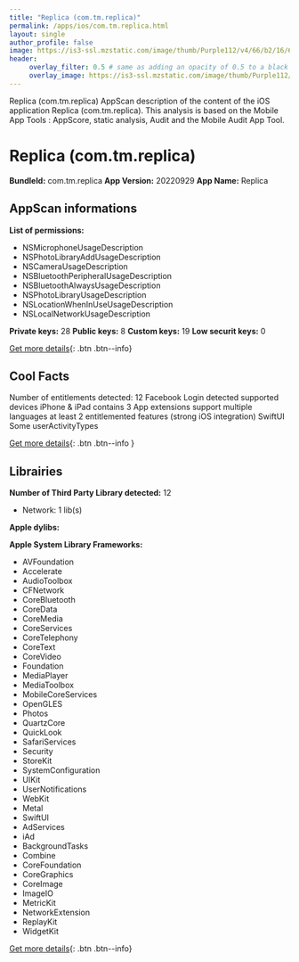 ```yaml
---
title: "Replica (com.tm.replica)"
permalink: /apps/ios/com.tm.replica.html
layout: single
author_profile: false
image: https://is3-ssl.mzstatic.com/image/thumb/Purple112/v4/66/b2/16/66b2162f-572f-d6e0-0f50-53f555826dcb/AppIcon-1x_U007emarketing-0-7-0-85-220.png/512x512bb.jpg
header: 
     overlay_filter: 0.5 # same as adding an opacity of 0.5 to a black background
     overlay_image: https://is3-ssl.mzstatic.com/image/thumb/Purple112/v4/66/b2/16/66b2162f-572f-d6e0-0f50-53f555826dcb/AppIcon-1x_U007emarketing-0-7-0-85-220.png/512x512bb.jpg
---
```

Replica (com.tm.replica) AppScan description of the content of the iOS application Replica (com.tm.replica). This analysis is based on the Mobile App Tools : AppScore, static analysis, Audit and the Mobile Audit App Tool.

# Replica (com.tm.replica)

**BundleId:** com.tm.replica
**App Version:** 20220929
**App Name:** Replica


## AppScan informations 

**List of permissions:** 
- NSMicrophoneUsageDescription
- NSPhotoLibraryAddUsageDescription
- NSCameraUsageDescription
- NSBluetoothPeripheralUsageDescription
- NSBluetoothAlwaysUsageDescription
- NSPhotoLibraryUsageDescription
- NSLocationWhenInUseUsageDescription
- NSLocalNetworkUsageDescription
  
  
**Private keys:** 28
**Public keys:** 8
**Custom keys:** 19
**Low securit keys:** 0
  
[Get more details](/pricing.html){: .btn .btn--info}

## Cool Facts

Number of entitlements detected: 12
Facebook Login detected
supported devices iPhone & iPad
contains 3 App extensions
support multiple languages
at least 2 entitlemented features (strong iOS integration)
SwiftUI
Some userActivityTypes
  
[Get more details](/pricing.html){: .btn .btn--info }

## Librairies 
**Number of Third Party Library detected:** 12
- Network: 1 lib(s)


**Apple dylibs:**


**Apple System Library Frameworks:**
- AVFoundation
- Accelerate
- AudioToolbox
- CFNetwork
- CoreBluetooth
- CoreData
- CoreMedia
- CoreServices
- CoreTelephony
- CoreText
- CoreVideo
- Foundation
- MediaPlayer
- MediaToolbox
- MobileCoreServices
- OpenGLES
- Photos
- QuartzCore
- QuickLook
- SafariServices
- Security
- StoreKit
- SystemConfiguration
- UIKit
- UserNotifications
- WebKit
- Metal
- SwiftUI
- AdServices
- iAd
- BackgroundTasks
- Combine
- CoreFoundation
- CoreGraphics
- CoreImage
- ImageIO
- MetricKit
- NetworkExtension
- ReplayKit
- WidgetKit


  
[Get more details](/pricing.html){: .btn .btn--info}


